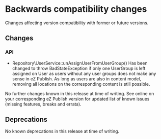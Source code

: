# Backwards compatibility changes

Changes affecting version compatibility with former or future versions.


## Changes

### API

* Repository\UserService::unAssignUserFromUserGroup()
  Has been changed to throw BadStateException if only one
  UserGroup is left assigned on User as users without any
  user groups does not make any sense in eZ Publish.
  As long as users are also in content model, removing all
  locations on the corresponding content is still possible.

No further changes known in this release at time of writing.
See online on your corresponding eZ Publish version for
updated list of known issues (missing features, breaks and errata).


## Deprecations

No known deprecations in this release at time of writing.
